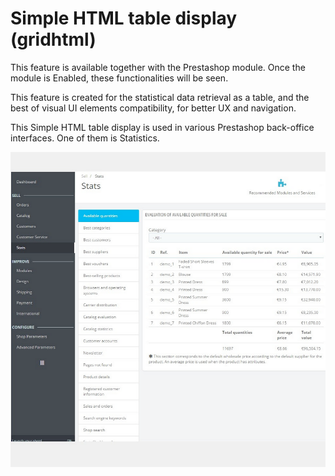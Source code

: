 # Simple HTML table display (gridhtml)

This feature is available together with the Prestashop module. Once the module is Enabled, these functionalities will be seen.

This feature is created for the statistical data retrieval as a table, and the best of visual UI elements compatibility, for better UX and navigation.

This Simple HTML table display is used in various Prestashop back-office interfaces. One of them is Statistics.

![Simple HTML table display interface](<../../../../../.gitbook/assets/image (95).png>)
